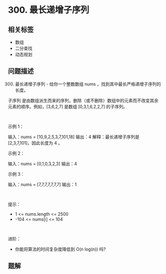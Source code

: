 
# 300. 最长递增子序列

## 相关标签

- 数组
- 二分查找
- 动态规划

## 问题描述 

300. 最长递增子序列 - 给你一个整数数组 nums ，找到其中最长严格递增子序列的长度。

子序列 是由数组派生而来的序列，删除（或不删除）数组中的元素而不改变其余元素的顺序。例如，[3,6,2,7] 是数组 [0,3,1,6,2,2,7] 的子序列。

 

示例 1：


输入：nums = [10,9,2,5,3,7,101,18]
输出：4
解释：最长递增子序列是 [2,3,7,101]，因此长度为 4 。


示例 2：


输入：nums = [0,1,0,3,2,3]
输出：4


示例 3：


输入：nums = [7,7,7,7,7,7,7]
输出：1


 

提示：

 * 1 <= nums.length <= 2500
 * -104 <= nums[i] <= 104

 

进阶：

 * 你能将算法的时间复杂度降低到 O(n log(n)) 吗?

## 题解


```ts

````